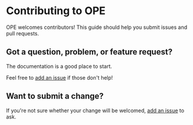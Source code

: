 # Contributing to OPE

OPE welcomes contributors! This guide should help you submit issues and pull requests.

## Got a question, problem, or feature request?

The documentation is a good place to start.

Feel free to [add an issue](https://github.com/tmotagam/Online_Protracted_Examination/issues) if those don't help!

## Want to submit a change?

If you're not sure whether your change will be welcomed, [add an issue](https://github.com/tmotagam/Online_Protracted_Examination/issues) to ask.
